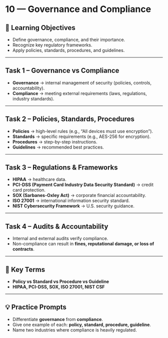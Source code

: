 # 10 — Governance and Compliance

## 🎯 Learning Objectives
- Define governance, compliance, and their importance.  
- Recognize key regulatory frameworks.  
- Apply policies, standards, procedures, and guidelines.  

---

## Task 1 – Governance vs Compliance
- **Governance** → internal management of security (policies, controls, accountability).  
- **Compliance** → meeting external requirements (laws, regulations, industry standards).  

---

## Task 2 – Policies, Standards, Procedures
- **Policies** → high-level rules (e.g., “All devices must use encryption”).  
- **Standards** → specific requirements (e.g., AES-256 for encryption).  
- **Procedures** → step-by-step instructions.  
- **Guidelines** → recommended best practices.  

---

## Task 3 – Regulations & Frameworks
- **HIPAA** → healthcare data.  
- **PCI-DSS (Payment Card Industry Data Security Standard)** → credit card protection.  
- **SOX (Sarbanes-Oxley Act)** → corporate financial accountability.  
- **ISO 27001** → international information security standard.  
- **NIST Cybersecurity Framework** → U.S. security guidance.  

---

## Task 4 – Audits & Accountability
- Internal and external audits verify compliance.  
- Non-compliance can result in **fines, reputational damage, or loss of contracts**.  

---

## 📝 Key Terms
- **Policy vs Standard vs Procedure vs Guideline**  
- **HIPAA, PCI-DSS, SOX, ISO 27001, NIST CSF**  

---

## 💡 Practice Prompts
- Differentiate **governance** from **compliance**.  
- Give one example of each: **policy, standard, procedure, guideline**.  
- Name two industries where compliance is heavily regulated.  

